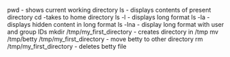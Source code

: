 pwd - shows current working directory
ls - displays contents of present directory
cd -takes to home directory
ls -l - displays long format
ls -la - displays hidden content in long format
ls -lna - display long format with user and group IDs
mkdir /tmp/my_first_directory - creates directory in /tmp
mv /tmp/betty /tmp/my_first_directory - move betty to other directory
rm /tmp/my_first_directory - deletes betty file
